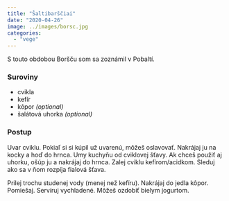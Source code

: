 ```yaml
---
title: "Šaltibarščiai"
date: "2020-04-26"
image: ../images/borsc.jpg
categories:
  - "vege"
---
```


S touto obdobou Boršču som sa zoznámil v Pobaltí.

### Suroviny
- cvikla
- kefír
- kôpor _(optional)_
- šalátová uhorka _(optional)_

### Postup
Uvar cviklu. Pokiaľ si si kúpil už uvarenú, môžeš oslavovať. Nakrájaj ju na kocky a hoď do hrnca. Umy kuchyňu od cviklovej šťavy. Ak chceš použiť aj uhorku, ošúp ju a nakrájaj do hrnca. Zalej cviklu kefírom/acidkom. Sleduj ako sa v ňom rozpíja fialová šťava.

Prilej trochu studenej vody (menej než kefíru). Nakrájaj do jedla kôpor. Pomiešaj. Servíruj vychladené. Môžeš ozdobiť bielym jogurtom.
